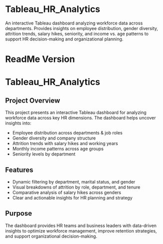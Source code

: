 # Tableau_HR_Analytics
An interactive Tableau dashboard analyzing workforce data across departments. Provides insights on employee distribution, gender diversity, attrition trends, salary hikes, seniority, and income vs. age patterns to support HR decision-making and organizational planning.


# ReadMe Version

# Tableau_HR_Analytics

## Project Overview

This project presents an interactive Tableau dashboard for analyzing workforce data across key HR dimensions. The dashboard helps uncover insights into:

* Employee distribution across departments & job roles
* Gender diversity and company structure
* Attrition trends with salary hikes and working years
* Monthly income patterns across age groups
* Seniority levels by department

## Features

* Dynamic filtering by department, marital status, and gender
* Visual breakdowns of attrition by role, department, and tenure
* Comparative analysis of salary hikes across genders
* Clear and actionable insights for HR planning and strategy

## Purpose

The dashboard provides HR teams and business leaders with data-driven insights to optimize workforce management, improve retention strategies, and support organizational decision-making.

